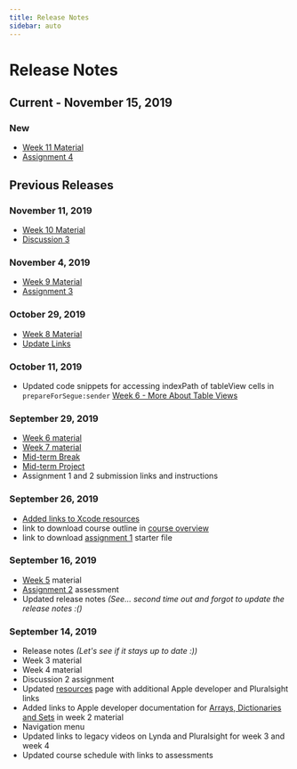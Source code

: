 ```yaml
---
title: Release Notes
sidebar: auto
---
```


# Release Notes

## Current - November 15, 2019

### New

- [Week 11 Material](/content/week-11/)
- [Assignment 4](/assessments/assignments/assignment-4.md)

## Previous Releases

### November 11, 2019

- [Week 10 Material](/content/week-10/)
- [Discussion 3](/assessments/participation/discussion-3.md)

### November 4, 2019

- [Week 9 Material](/content/week-9/)
- [Assignment 3](/assessments/assignments/assignment-3.md)

### October 29, 2019

- [Week 8 Material](/content/week-8/responsive-layout.md)
- [Update Links](/content/week-7/date-picker.md)

### October 11, 2019

- Updated code snippets for accessing indexPath of tableView cells in `prepareForSegue:sender` [Week 6 - More About Table Views](/content/week-6/table-views-1.md)

### September 29, 2019

- [Week 6 material](/content/week-6/)
- [Week 7 material](/content/week-7/)
- [Mid-term Break](/content/break/)
- [Mid-term Project](/assessments/projects/mid-term.md)
- Assignment 1 and 2 submission links and instructions

### September 26, 2019

- [Added links to Xcode resources](/content/misc/resources.md)
- link to download course outline in [course overview](/overview/)
- link to download [assignment 1](/assessments/assignments/assignment-1.md) starter file

### September 16, 2019

- [Week 5](/content/week-5/) material
- [Assignment 2](/assessments/assignments/assignment-2.md) assessment
- Updated release notes *(See... second time out and forgot to update the release notes :()*

### September 14, 2019

- Release notes *(Let's see if it stays up to date :))*
- Week 3 material
- Week 4 material
- Discussion 2 assignment
- Updated [resources](/content/resources) page with additional Apple developer and Pluralsight links
- Added links to Apple developer documentation for [Arrays, Dictionaries and Sets](/content/week-2/swift_collections.md) in week 2 material
- Navigation menu
- Updated links to legacy videos on Lynda and Pluralsight for week 3 and week 4
- Updated course schedule with links to assessments
